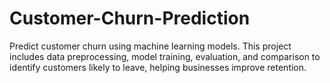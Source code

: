 # Customer-Churn-Prediction
Predict customer churn using machine learning models. This project includes data preprocessing, model training, evaluation, and comparison to identify customers likely to leave, helping businesses improve retention.

